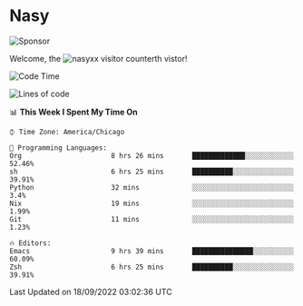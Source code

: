 # Nasy

<!--
<p align="center">
<img height="200" src="https://github-readme-stats.vercel.app/api?username=nasyxx&count_private=true&show_icons=true&theme=dracula&include_all_commits=true"/>
<img height="200" src="https://github-readme-stats.vercel.app/api/top-langs/?username=nasyxx&theme=dracula&hide=html,jupyter+notebook&count_private=true&show_icons=true"/>
</p>

  
----------------
-->

![Sponsor](https://img.shields.io/static/v1.svg?label=Sponsor&message=%E2%9D%A4&logo=GitHub&style=flat&color=pink)
 
Welcome, the ![nasyxx visitor counter](https://count.getloli.com/get/@nasyxx?theme=rule34)th vistor!
 
<!--START_SECTION:waka-->
![Code Time](http://img.shields.io/badge/Code%20Time-2%2C638%20hrs%2016%20mins-blue)

![Lines of code](https://img.shields.io/badge/From%20Hello%20World%20I%27ve%20Written-5%20Million%20lines%20of%20code-blue)

📊 **This Week I Spent My Time On** 

```text
⌚︎ Time Zone: America/Chicago

💬 Programming Languages: 
Org                      8 hrs 26 mins       █████████████░░░░░░░░░░░░   52.46% 
sh                       6 hrs 25 mins       ██████████░░░░░░░░░░░░░░░   39.91% 
Python                   32 mins             ░░░░░░░░░░░░░░░░░░░░░░░░░   3.4% 
Nix                      19 mins             ░░░░░░░░░░░░░░░░░░░░░░░░░   1.99% 
Git                      11 mins             ░░░░░░░░░░░░░░░░░░░░░░░░░   1.23%

🔥 Editors: 
Emacs                    9 hrs 39 mins       ███████████████░░░░░░░░░░   60.09% 
Zsh                      6 hrs 25 mins       ██████████░░░░░░░░░░░░░░░   39.91%

```


 Last Updated on 18/09/2022 03:02:36 UTC
<!--END_SECTION:waka-->

<!-- ![visitors](https://visitor-badge.laobi.icu/badge?page_id=nasyxx.nasyxx) -->
